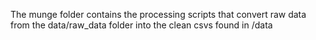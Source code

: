 
The munge folder contains the processing scripts that convert raw data from the data/raw_data folder into the clean csvs found in /data